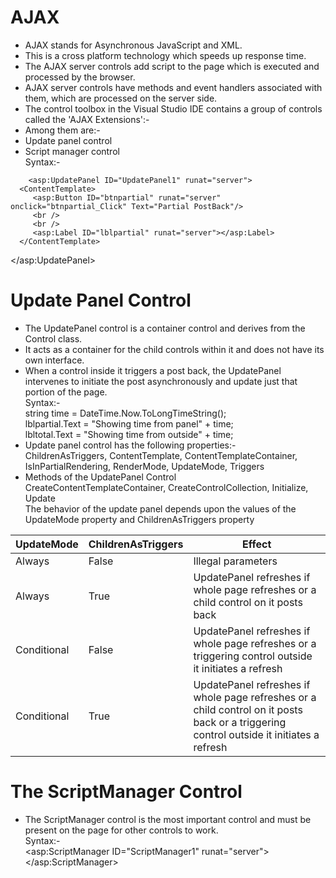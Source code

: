 # AJAX
- AJAX stands for Asynchronous JavaScript and XML.
- This is a cross platform technology which speeds up response time. 
- The AJAX server controls add script to the page which is executed and processed by the browser.
- AJAX server controls have methods and event handlers associated with them, which are processed on the server side.
- The control toolbox in the Visual Studio IDE contains a group of controls called the 'AJAX Extensions':- 
- Among them are:-
- Update panel control
- Script manager control<br>
Syntax:-<br>
<form id="form1" runat="server">
        <div>
      <asp:ScriptManager ID="ScriptManager1" runat="server" />
   </div>
   
        <asp:UpdatePanel ID="UpdatePanel1" runat="server">
      <ContentTemplate>
         <asp:Button ID="btnpartial" runat="server" onclick="btnpartial_Click" Text="Partial PostBack"/>
         <br />
         <br />
         <asp:Label ID="lblpartial" runat="server"></asp:Label>
      </ContentTemplate>
   </asp:UpdatePanel><br>
   
# Update Panel Control
- The UpdatePanel control is a container control and derives from the Control class. 
- It acts as a container for the child controls within it and does not have its own interface.
- When a control inside it triggers a post back, the UpdatePanel intervenes to initiate the post asynchronously and update just that portion of the page.<br>
Syntax:-<br>
string time = DateTime.Now.ToLongTimeString();<br>
lblpartial.Text = "Showing time from panel" + time;<br>
lbltotal.Text = "Showing time from outside" + time;<br>
- Update panel control has the following properties:-<br>
ChildrenAsTriggers, ContentTemplate, ContentTemplateContainer, IsInPartialRendering, RenderMode, UpdateMode, Triggers<br>
- Methods of the UpdatePanel Control<br>
CreateContentTemplateContainer, CreateControlCollection, Initialize, Update<br>
The behavior of the update panel depends upon the values of the UpdateMode property and ChildrenAsTriggers property<br>

|UpdateMode|ChildrenAsTriggers|Effect|
|-----------|-----------------|-----------|
|Always|False|Illegal parameters|
|Always|True|UpdatePanel refreshes if whole page refreshes or a child control on it posts back|
|Conditional|False|UpdatePanel refreshes if whole page refreshes or a triggering control outside it initiates a refresh|
|Conditional|True|UpdatePanel refreshes if whole page refreshes or a child control on it posts back or a triggering control outside it initiates a refresh|
# The ScriptManager Control
- The ScriptManager control is the most important control and must be present on the page for other controls to work.<br>
Syntax:-<br>
<asp:ScriptManager ID="ScriptManager1" runat="server"><br>
</asp:ScriptManager>




   
